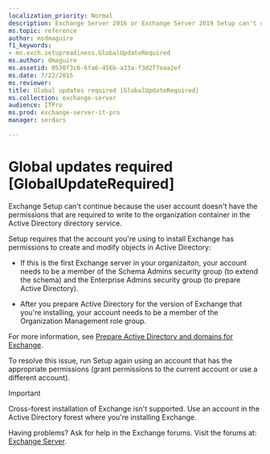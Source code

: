 ```yaml
---
localization_priority: Normal
description: Exchange Server 2016 or Exchange Server 2019 Setup can't continue because the user account doesn't have the required permissions.
ms.topic: reference
author: msdmaguire
f1_keywords:
- ms.exch.setupreadiness.GlobalUpdateRequired
ms.author: dmaguire
ms.assetid: 0530f3c6-6fa6-456b-a33a-f3d2f7eaa2ef
ms.date: 7/22/2015
ms.reviewer: 
title: Global updates required [GlobalUpdateRequired]
ms.collection: exchange-server
audience: ITPro
ms.prod: exchange-server-it-pro
manager: serdars

---
```


# Global updates required [GlobalUpdateRequired]

Exchange Setup can't continue because the user account doesn't have the permissions that are required to write to the organization container in the Active Directory directory service.

Setup requires that the account you're using to install Exchange has permissions to create and modify objects in Active Directory:

- If this is the first Exchange server in your organizaiton, your account needs to be a member of the Schema Admins security group (to extend the schema) and the Enterprise Admins security group (to prepare Active Directory).

- After you prepare Active Directory for the version of Exchange that you're installing, your account needs to be a member of the Organization Management role group.

For more information, see [Prepare Active Directory and domains for Exchange](../prepare-ad-and-domains.md).

To resolve this issue, run Setup again using an account that has the appropriate permissions (grant permissions to the current account or use a different account).


> [!IMPORTANT]
> Cross-forest installation of Exchange isn't supported. Use an account in the Active Directory forest where you're installing Exchange.

Having problems? Ask for help in the Exchange forums. Visit the forums at: [Exchange Server](https://go.microsoft.com/fwlink/p/?linkId=60612).
